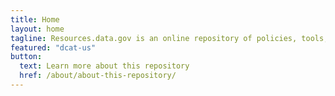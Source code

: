 ```yaml
---
title: Home
layout: home
tagline: Resources.data.gov is an online repository of policies, tools, case studies, and other resources to support data governance, management, exchange, and use throughout the federal government
featured: "dcat-us"
button:
  text: Learn more about this repository
  href: /about/about-this-repository/
---
```

